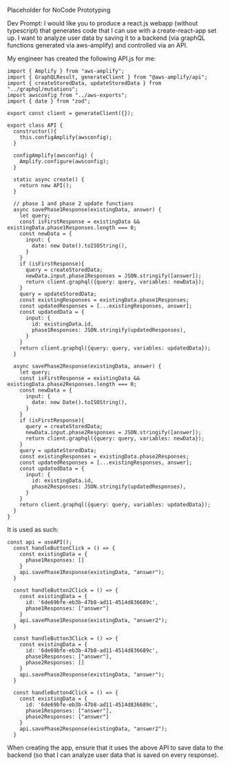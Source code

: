 Placeholder for NoCode Prototyping


Dev Prompt:
I would like you to produce a react.js webapp (without typescript) that generates code that I can use with a create-react-app set up. 
I want to analyze user data by saving it to a backend (via graphQL functions generated via aws-amplify) and controlled via an API.

My engineer has created the following API.js for me:

```
import { Amplify } from "aws-amplify";
import { GraphQLResult, generateClient } from "@aws-amplify/api";
import { createStoredData, updateStoredData } from "../graphql/mutations";
import awsconfig from "../aws-exports";
import { date } from "zod";

export const client = generateClient({});

export class API {
  constructor(){
    this.configAmplify(awsconfig);
  }

  configAmplify(awsconfig) {
    Amplify.configure(awsconfig);
  }

  static async create() {
    return new API(); 
  }

  // phase 1 and phase 2 update functions
  async savePhase1Response(existingData, answer) {
    let query;
    const isFirstResponse = existingData && existingData.phase1Responses.length === 0;
    const newData = {
      input: {
        date: new Date().toISOString(),
      }
    }
    if (isFirstResponse){
      query = createStoredData;
      newData.input.phase1Responses = JSON.stringify([answer]);
      return client.graphql({query: query, variables: newData});
    } 
    query = updateStoredData;
    const existingResponses = existingData.phase1Responses;
    const updatedResponses = [...existingResponses, answer];
    const updatedData = { 
      input: {
        id: existingData.id,
        phase1Responses: JSON.stringify(updatedResponses),
      }
    }
    return client.graphql({query: query, variables: updatedData});
  }

  async savePhase2Response(existingData, answer) {
    let query;
    const isFirstResponse = existingData && existingData.phase2Responses.length === 0;
    const newData = {
      input: {
        date: new Date().toISOString(),
      }
    }
    if (isFirstResponse){
      query = createStoredData;
      newData.input.phase2Responses = JSON.stringify([answer]);
      return client.graphql({query: query, variables: newData});
    } 
    query = updateStoredData;
    const existingResponses = existingData.phase2Responses;
    const updatedResponses = [...existingResponses, answer];
    const updatedData = {
      input: {
        id: existingData.id,
        phase2Responses: JSON.stringify(updatedResponses),
      }
    }
    return client.graphql({query: query, variables: updatedData});
  }
}
```

It is used as such:

```
const api = useAPI();
  const handleButtonClick = () => {
    const existingData = {
      phase1Responses: []
    }
    api.savePhase1Response(existingData, "answer");
  }

  const handleButton2Click = () => {
    const existingData = {
      id: '6de69bfe-eb3b-47b8-ad11-4514d836689c',
      phase1Responses: ["answer"]
    }
    api.savePhase1Response(existingData, "answer2");
  }

  const handleButton3Click = () => {
    const existingData = {
      id: '6de69bfe-eb3b-47b8-ad11-4514d836689c',
      phase1Responses: ["answer"],
      phase2Responses: []
    }
    api.savePhase2Response(existingData, "answer");
  }

  const handleButton4Click = () => {
    const existingData = {
      id: '6de69bfe-eb3b-47b8-ad11-4514d836689c',
      phase1Responses: ["answer"],
      phase2Responses: ["answer"]
    }
    api.savePhase2Response(existingData, "answer2");
  }
```

When creating the app, ensure that it uses the above API to save data to the backend (so that I can analyze user data that is saved on every response).
